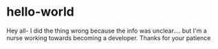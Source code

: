 # hello-world
Hey all-
I did the thing wrong because the info was unclear.... but I'm a nurse working towards becoming a developer. Thanks for your patience
